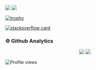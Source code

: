![](https://github-readme-stats.vercel.app/api?username=dmk07&theme=radical&hide_border=false&include_all_commits=true&count_private=true)
![](https://github-readme-streak-stats.herokuapp.com/?user=dmk07&theme=radical&hide_border=false)




[![trophy](https://github-profile-trophy.vercel.app/?username=dmk07&theme=nord&column=7&margin-w=15&margin-h=15&no-frame=true&no-bg=true)](https://github.com/dmk07/dmk07)


[![stackoverflow card](https://readme-components.vercel.app/api?component=stackoverflow&stackoverflowid=14942321)](https://stackoverflow.com/users/14942321/dipak-kadam)  

### ⚙ Github Analytics

<p align="center">
<img src="https://github-profile-summary-cards.vercel.app/api/cards/repos-per-language?username=dmk07&theme=nord_dark">
<img src="https://github-profile-summary-cards.vercel.app/api/cards/most-commit-language?username=dmk07&theme=nord_dark" >
</p>


![Profile views](https://profile-counter.glitch.me/dmk07/count.svg)

